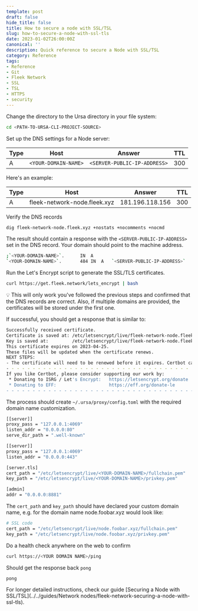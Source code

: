 ```yaml
---
template: post
draft: false
hide_title: false
title: How to secure a node with SSL/TSL
slug: how-to-secure-a-node-with-ssl-tls
date: 2023-01-02T26:00:00Z
canonical: ''
description: Quick reference to secure a Node with SSL/TSL
category: Reference
tags:
- Reference
- Git
- Fleek Network
- SSL
- TSL
- HTTPS
- security
---
```


Change the directory to the Ursa directory in your file system:

```sh
cd <PATH-TO-URSA-CLI-PROJECT-SOURCE>
```

Set up the DNS settings for a Node server:

| Type        | Host                              | Answer                          | TTL         |
| ----------- | --------------------------------- | ------------------------------- | ----------- |
| A           | `<YOUR-DOMAIN-NAME>`                | `<SERVER-PUBLIC-IP-ADDRESS>`  | 300         |

Here's an example:

| Type        | Host                              | Answer            | TTL         |
| ----------- | --------------------------------- | ----------------- | ----------- |
| A           | fleek-network-node.fleek.xyz      |  181.196.118.156  | 300         |

Verify the DNS records

```sh
dig fleek-network-node.fleek.xyz +nostats +nocomments +nocmd
```

The result should contain a response with the `<SERVER-PUBLIC-IP-ADDRESS>` set in the DNS record. Your domain should point to the machine address.

```sh
;`<YOUR-DOMAIN-NAME>`.      IN	A
`<YOUR-DOMAIN-NAME>`.		484 IN	A	`<SERVER-PUBLIC-IP-ADDRESS>` 
```

Run the Let's Encrypt script to generate the SSL/TLS certificates.

```sh
curl https://get.fleek.network/lets_encrypt | bash
```

💡 This will only work you've followed the previous steps and confirmed that the DNS records are correct. Also, if multiple domains are provided, the certificates will be stored under the first one.

If successful, you should get a response that is similar to:

```sh
Successfully received certificate.
Certificate is saved at: /etc/letsencrypt/live/fleek-network-node.fleek.xyz/fullchain.pem
Key is saved at:         /etc/letsencrypt/live/fleek-network-node.fleek.xyz/privkey.pem
This certificate expires on 2023-04-25.
These files will be updated when the certificate renews.
NEXT STEPS:
- The certificate will need to be renewed before it expires. Certbot can automatically renew the certificate in the background, but you may need to take steps to enable that functionality. See https://certbot.org/renewal-setup for instructions.
- - - - - - - - - - - - - - - - - - - - - - - - - - - - - - - - - - - - - - - -
If you like Certbot, please consider supporting our work by:
 * Donating to ISRG / Let's Encrypt:   https://letsencrypt.org/donate
 * Donating to EFF:                    https://eff.org/donate-le
- - - - - - - - - - - - - - - - - - - - - - - - - - - - - - - - - - - - - - - -
```

The process should create `~/.ursa/proxy/config.toml` with the required domain name customization.

```sh
[[server]]
proxy_pass = "127.0.0.1:4069"
listen_addr = "0.0.0.0:80"
serve_dir_path = ".well-known"

[[server]]
proxy_pass = "127.0.0.1:4069"
listen_addr = "0.0.0.0:443"

[server.tls]
cert_path = "/etc/letsencrypt/live/<YOUR-DOMAIN-NAME>/fullchain.pem"
key_path = "/etc/letsencrypt/live/<YOUR-DOMAIN-NAME>/privkey.pem"

[admin]
addr = "0.0.0.0:8881"
```

The `cert_path` and `key_path` should have declared your custom domain name, e.g. for the domain name node.foobar.xyz would look like:

```sh
# SSL code
cert_path = "/etc/letsencrypt/live/node.foobar.xyz/fullchain.pem"
key_path = "/etc/letsencrypt/live/node.foobar.xyz/privkey.pem"
```

Do a health check anywhere on the web to confirm

```sh
curl https://<YOUR DOMAIN NAME>/ping
```

Should get the response back `pong`

```sh
pong
```

For longer detailed instructions, check our guide [Securing a Node with SSL/TSL](../../guides/Network nodes/fleek-network-securing-a-node-with-ssl-tls).